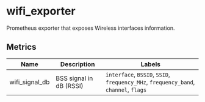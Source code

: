 # wifi_exporter

Prometheus exporter that exposes Wireless interfaces information.

## Metrics

| Name  | Description | Labels |
| -- | -- | -- |
| wifi_signal_db | BSS signal in dB (RSSI) | `interface`, `BSSID`, `SSID`, `frequency_MHz`, `frequency_band`, `channel`, `flags` |